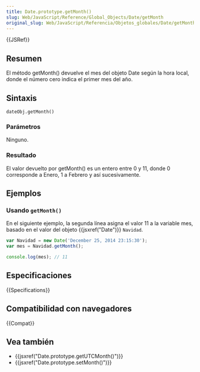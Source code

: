 ```yaml
---
title: Date.prototype.getMonth()
slug: Web/JavaScript/Reference/Global_Objects/Date/getMonth
original_slug: Web/JavaScript/Referencia/Objetos_globales/Date/getMonth
---
```


{{JSRef}}

## Resumen

El método getMonth() devuelve el mes del objeto Date según la hora local, donde el número cero indica el primer mes del año.

## Sintaxis

```
dateObj.getMonth()
```

### Parámetros

Ninguno.

### Resultado

El valor devuelto por getMonth() es un entero entre 0 y 11, donde 0 corresponde a Enero, 1 a Febrero y así sucesivamente.

## Ejemplos

### Usando `getMonth()`

En el siguiente ejemplo, la segunda línea asigna el valor 11 a la variable mes, basado en el valor del objeto {{jsxref("Date")}} `Navidad`.

```js
var Navidad = new Date('December 25, 2014 23:15:30');
var mes = Navidad.getMonth();

console.log(mes); // 11
```

## Especificaciones

{{Specifications}}

## Compatibilidad con navegadores

{{Compat}}

## Vea también

- {{jsxref("Date.prototype.getUTCMonth()")}}
- {{jsxref("Date.prototype.setMonth()")}}
